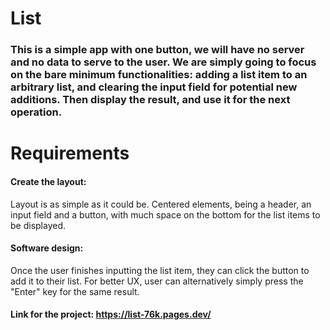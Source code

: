 # List
 ### This is a simple app with one button, we will have no server and no data to serve to the user. We are simply going to focus on the bare minimum functionalities: adding a list item to an arbitrary list, and clearing the input field for potential new additions. Then display the result, and use it for the next operation.

# Requirements
#### Create the layout:

Layout is as simple as it could be. Centered elements, being a header, an input field and a button, with much space on the bottom for the list items to be displayed.

#### Software design:

Once the user finishes inputting the list item, they can click the button to add it to their list. For better UX, user can alternatively simply press the "Enter" key for the same result.

#### Link for the project: https://list-76k.pages.dev/

